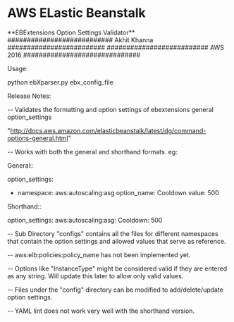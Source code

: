 <h1> AWS ELastic Beanstalk </h1>
**EBExtensions Option Settings Validator** 
########################### Akhit Khanna #########################
########################## AWS 2016 ##############################


Usage:

python ebXparser.py ebx_config_file


Release Notes:

-- Validates the formatting and option settings of ebextensions general option_settings

"http://docs.aws.amazon.com/elasticbeanstalk/latest/dg/command-options-general.html"

-- Works with both the general and shorthand formats. eg:

General::

option_settings:
  - namespace: aws:autoscaling:asg
    option_name: Cooldown
    value: 500


Shorthand::

option_settings:
  aws:autoscaling:asg:
    Cooldown: 500


-- Sub Directory "configs" contains all the files for different namespaces that contain the option settings and allowed values that serve as reference.

-- aws:elb:policies:policy_name has not been implemented yet.

-- Options like "InstanceType" might be considered valid if they are entered as any string. Will update this later to allow only valid values.

-- Files under the "config" directory can be modified to add/delete/update option settings. 

-- YAML lint does not work very well with the shorthand version. 
